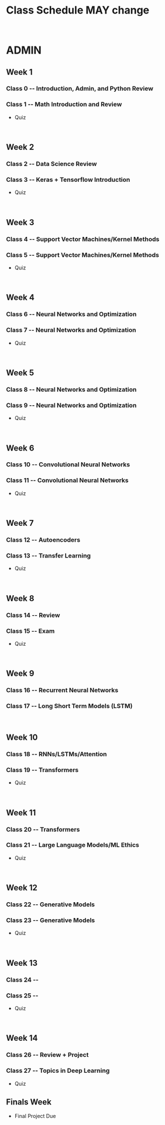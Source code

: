 # Class Schedule MAY change

</br>

# ADMIN

## Week 1
### Class 0 -- Introduction, Admin, and Python Review
### Class 1 -- Math Introduction and Review
* Quiz

</br>

## Week 2
### Class 2 -- Data Science Review
### Class 3 -- Keras + Tensorflow Introduction
* Quiz



</br>

## Week 3
### Class 4 -- Support Vector Machines/Kernel Methods
### Class 5 -- Support Vector Machines/Kernel Methods
* Quiz

</br>


## Week 4
### Class 6 -- Neural Networks and Optimization
### Class 7 -- Neural Networks and Optimization
* Quiz

</br>

## Week 5
### Class 8 -- Neural Networks and Optimization
### Class 9 -- Neural Networks and Optimization
* Quiz

</br>

## Week 6
### Class 10 -- Convolutional Neural Networks
### Class 11 -- Convolutional Neural Networks
* Quiz


</br>

## Week 7
### Class 12 -- Autoencoders
### Class 13 -- Transfer Learning
* Quiz


</br>

## Week 8
### Class 14 -- Review 
### Class 15 -- Exam
* Quiz
</br>


## Week 9
### Class 16 -- Recurrent Neural Networks
### Class 17 -- Long Short Term Models (LSTM)


</br>


## Week 10
### Class 18 -- RNNs/LSTMs/Attention
### Class 19 -- Transformers
* Quiz

</br>

## Week 11
### Class 20 -- Transformers
### Class 21 -- Large Language Models/ML Ethics
* Quiz


</br>

## Week 12
### Class 22 -- Generative Models
### Class 23 -- Generative Models
* Quiz

</br>

## Week 13
### Class 24 --
### Class 25 -- 
* Quiz


</br>

## Week 14
### Class 26 -- Review + Project 
### Class 27 -- Topics in Deep Learning
* Quiz

## Finals Week
* Final Project Due
